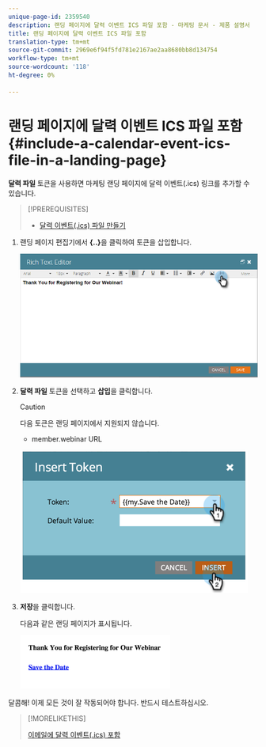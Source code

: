 ```yaml
---
unique-page-id: 2359540
description: 랜딩 페이지에 달력 이벤트 ICS 파일 포함 - 마케팅 문서 - 제품 설명서
title: 랜딩 페이지에 달력 이벤트 ICS 파일 포함
translation-type: tm+mt
source-git-commit: 2969e6f94f5fd781e2167ae2aa8680bb8d134754
workflow-type: tm+mt
source-wordcount: '118'
ht-degree: 0%

---
```



# 랜딩 페이지에 달력 이벤트 ICS 파일 포함 {#include-a-calendar-event-ics-file-in-a-landing-page}

**달력 파일** 토큰을 사용하면 마케팅 랜딩 페이지에 달력 이벤트(.ics) 링크를 추가할 수 있습니다.

>[!PREREQUISITES]
>
>* [달력 이벤트(.ics) 파일 만들기](/help/marketo/product-docs/email-marketing/general/functions-in-the-editor/create-a-calendar-event-ics-file.md)


1. 랜딩 페이지 편집기에서 **{..}**&#x200B;을 클릭하여 토큰을 삽입합니다.

   ![](assets/image2015-7-8-17-3a51-3a29.png)

1. **달력 파일** 토큰을 선택하고 **삽입**&#x200B;을 클릭합니다.

   >[!CAUTION]
   >
   >다음 토큰은 랜딩 페이지에서 지원되지 않습니다.
   >
   >* member.webinar URL


   ![](assets/image2015-1-6-16-3a31-3a28.png)

1. **저장**&#x200B;을 클릭합니다.

   다음과 같은 랜딩 페이지가 표시됩니다.

   ![](assets/image2015-1-6-16-3a42-3a51.png)

달콤해! 이제 모든 것이 잘 작동되어야 합니다. 반드시 테스트하십시오.

>[!MORELIKETHIS]
>
>[이메일에 달력 이벤트(.ics) 포함](/help/marketo/product-docs/email-marketing/general/functions-in-the-editor/include-a-calendar-event-ics-in-an-email.md)
